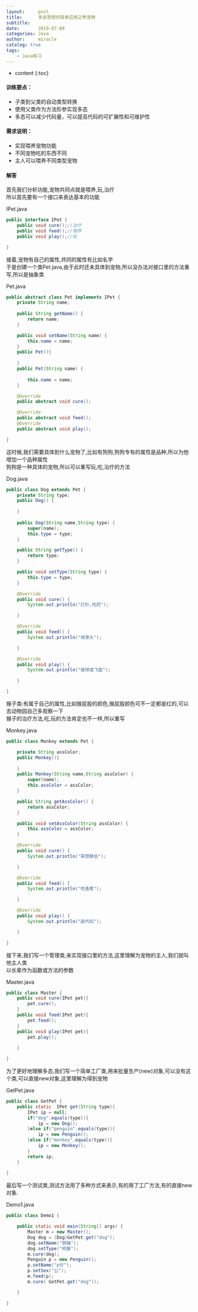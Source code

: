 ```yaml
---
layout:     post
title:      多态思想的简单应用之养宠物
subtitle:   
date:       2019-07-09
categories: Java
author:     miracle
catalog: true
tags:
    - Java练习
---
```

* content
{:toc}
#### 训练要点：

* 子类到父类的自动类型转换
* 使用父类作为方法形参实现多态
* 多态可以减少代码量，可以提高代码的可扩展性和可维护性

#### 需求说明：

* 实现喂养宠物功能
* 不同宠物吃的东西不同
* 主人可以喂养不同类型宠物

#### 解答

首先我们分析功能,宠物共同点就是喂养,玩,治疗  
所以首先要有一个接口来表达基本的功能

IPet.java

```java
public interface IPet {
	public void cure();//治疗
	public void feed();//喂养
	public void play();//玩

}
```

接着,宠物有自己的属性,共同的属性有比如名字  
于是创建一个类Pet.java,由于此时还未具体到宠物,所以没办法对接口里的方法重写,所以是抽象类

Pet.java

```java
public abstract class Pet implements IPet {
	private String name;
	
	public String getName() {
		return name;
	}

	public void setName(String name) {
		this.name = name;
	}
	public Pet(){
		
	}
	public Pet(String name) {
		
		this.name = name;
	}

	@Override
	public abstract void cure();

	@Override
	public abstract void feed();
	@Override
	public abstract void play();

}
```
这时候,我们需要具体到什么宠物了,比如有狗狗,狗狗专有的属性是品种,所以为他增加一个品种属性  
狗狗是一种具体的宠物,所以可以重写玩,吃,治疗的方法

Dog.java

```java
public class Dog extends Pet {
	private String type;
	public Dog() {
		
	}
	
	public Dog(String name,String type) {
		super(name);
		this.type = type;
	}

	public String getType() {
		return type;
	}

	public void setType(String type) {
		this.type = type;
	}

	@Override
	public void cure() {
		System.out.println("打针,吃药");

	}

	@Override
	public void feed() {
		System.out.println("啃骨头");

	}

	@Override
	public void play() {
		System.out.println("接球或飞盘");

	}

}
```

猴子类:有属于自己的属性,比如猴屁股的颜色,猴屁股颜色可不一定都是红的,可以去动物园自己多观察一下  
猴子的治疗方法,吃,玩的方法肯定也不一样,所以重写

Monkey.java

```java
public class Monkey extends Pet {

	private String assColor;
	public Monkey(){
		
	}
	public Monkey(String name,String assColor) {
		super(name);
		this.assColor = assColor;
	}

	public String getAssColor() {
		return assColor;
	}

	public void setAssColor(String assColor) {
		this.assColor = assColor;
	}

	@Override
	public void cure() {
		System.out.println("冥想静坐");

	}

	@Override
	public void feed() {
		System.out.println("吃香蕉");

	}

	@Override
	public void play() {
		System.out.println("敲代码");

	}

}
```

接下来,我们写一个管理类,来实现接口里的方法,这里理解为宠物的主人,我们就叫他主人类  
以长辈作为函数或方法的参数  

Master.java

```java
public class Master {
	public void cure(IPet pet){
		pet.cure();
	}
	public void feed(IPet pet){
		pet.feed();
	}
	public void play(IPet pet){
		pet.play();
		
	}

}
```

为了更好地理解多态,我们写一个简单工厂类,用来批量生产(new)对象,可以没有这个类,可以直接new对象,这里理解为得到宠物

GetPet.java

```java
public class GetPet {
	public static  IPet get(String type){
		IPet ip = null;
		if("dog".equals(type)){
			ip = new Dog();
		}else if("penguin".equals(type)){
			ip = new Penguin();
		}else if("monkey".equals(type)){
			ip = new Monkey();
		}
		return ip;
	}
	
}

```

最后写一个测试类,测试方法用了多种方式来表示,有的用了工厂方法,有的直接new对象.

Demo1.java

```java
public class Demo1 {

	public static void main(String[] args) {
		Master m = new Master();
		Dog dog = (Dog)GetPet.get("dog");
		dog.setName("钢镚");
		dog.setType("柯基");
		m.cure(dog);
		Penguin p = new Penguin();
		p.setName("p仔");
		p.setSex("公");
		m.feed(p);
		m.cure( GetPet.get("dog"));

	}

}
```